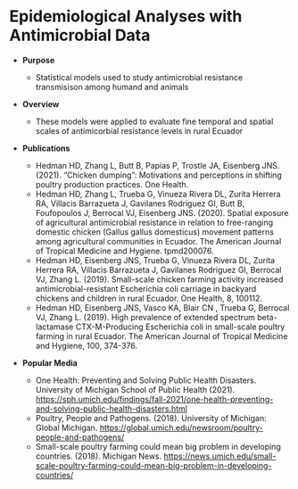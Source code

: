 # Epidemiological Analyses with Antimicrobial Data

* **Purpose** 
  - Statistical models used to study antimicrobial resistance transmisison among humand and animals
 
* **Overview** 
  - These models were applied to evaluate fine temporal and spatial scales of antimicorbial resistance levels in rural Ecuador

* **Publications**
  - Hedman HD, Zhang L, Butt B, Papias P, Trostle JA, Eisenberg JNS. (2021). “Chicken dumping”: Motivations and perceptions in shifting poultry production practices. One Health.
  - Hedman HD, Zhang L, Trueba G, Vinueza Rivera DL, Zurita Herrera RA, Villacis Barrazueta J, Gavilanes Rodriguez GI, Butt B, Foufopoulos J, Berrocal VJ, Eisenberg JNS. (2020). Spatial exposure of agricultural antimicrobial resistance in relation to free-ranging domestic chicken (Gallus gallus domesticus) movement patterns among agricultural communities in Ecuador. The American Journal of Tropical Medicine and Hygiene. tpmd200076.
  - Hedman HD, Eisenberg JNS, Trueba G, Vinueza Rivera DL, Zurita Herrera RA, Villacis Barrazueta J, Gavilanes Rodriguez GI, Berrocal VJ, Zhang L. (2019). Small-scale chicken farming activity increased antimicrobial-resistant Escherichia coli carriage in backyard chickens and children in rural Ecuador. One Health, 8, 100112.
  - Hedman HD, Eisenberg JNS, Vasco KA, Blair CN , Trueba G, Berrocal VJ, Zhang L. (2019). High prevalence of extended spectrum beta-lactamase CTX-M-Producing Escherichia coli in small-scale poultry farming in rural Ecuador. The American Journal of Tropical Medicine and Hygiene, 100, 374-376.

* **Popular Media**
  - One Health: Preventing and Solving Public Health Disasters. University of Michigan School of Public Health (2021). https://sph.umich.edu/findings/fall-2021/one-health-preventing-and-solving-public-health-disasters.html
  - Poultry, People and Pathogens. (2018). University of Michigan: Global Michigan. https://global.umich.edu/newsroom/poultry-people-and-pathogens/
  - Small-scale poultry farming could mean big problem in developing countries. (2018). Michigan News. https://news.umich.edu/small-scale-poultry-farming-could-mean-big-problem-in-developing-countries/
